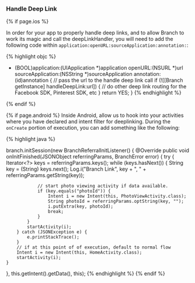 ### Handle Deep Link

{% if page.ios %}

In order for your app to properly handle deep links, and to allow Branch to work its magic and call the deepLinkHandler, you will need to add the following code within `application:openURL:sourceApplication:annotation:`:

{% highlight objc %}
- (BOOL)application:(UIApplication *)application openURL:(NSURL *)url sourceApplication:(NSString *)sourceApplication annotation:(id)annotation {
  // pass the url to the handle deep link call
  if (![[Branch getInstance] handleDeepLink:url]) {
    // do other deep link routing for the Facebook SDK, Pinterest SDK, etc
  }
    return YES;
}
{% endhighlight %}

{% endif %}


{% if page.android %}
Inside Android, allow us to hook into your activities where you have declared and intent filter for deeplinking. During the `onCreate` portion of execution, you can add something like the following: 

{% highlight java %}


branch.initSession(new BranchReferralInitListener() {
	@Override
	public void onInitFinished(JSONObject referringParams, BranchError error) {
		try {
			Iterator<?> keys = referringParams.keys();
			while (keys.hasNext()) {
				String key = (String) keys.next();
				Log.i("Branch Link", key + ", " + referringParams.getString(key));
				
				// start photo viewing activity if data available.
				if (key.equals("photoId")) {
				    Intent i = new Intent(this, PhotoViewActivity.class);
				    String photoId = referringParams.optString(key, "");
				    i.putExtra(key, photoId);
				    break;
				}
			}
			startActivity(i);
		} catch (JSONException e) {
			e.printStackTrace();
		}
		// if at this point of of execution, default to normal flow
		Intent i = new Intent(this, HomeActivity.class);
		startActivity(i);
	}
}, this.getIntent().getData(), this);
{% endhighlight %}
{% endif %}

